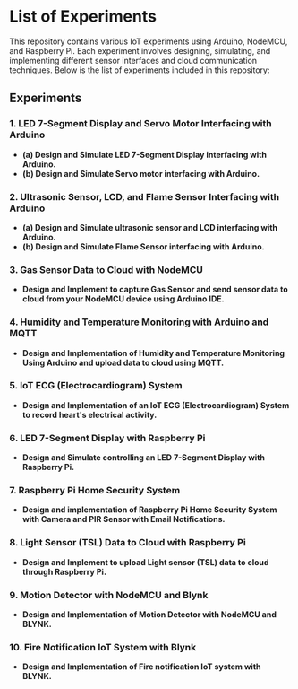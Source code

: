 # List of Experiments

This repository contains various IoT experiments using Arduino, NodeMCU, and Raspberry Pi. Each experiment involves designing, simulating, and implementing different sensor interfaces and cloud communication techniques. Below is the list of experiments included in this repository:

## Experiments

### 1. LED 7-Segment Display and Servo Motor Interfacing with Arduino
- **(a) Design and Simulate LED 7-Segment Display interfacing with Arduino.**
- **(b) Design and Simulate Servo motor interfacing with Arduino.**

### 2. Ultrasonic Sensor, LCD, and Flame Sensor Interfacing with Arduino
- **(a) Design and Simulate ultrasonic sensor and LCD interfacing with Arduino.**
- **(b) Design and Simulate Flame Sensor interfacing with Arduino.**

### 3. Gas Sensor Data to Cloud with NodeMCU
- **Design and Implement to capture Gas Sensor and send sensor data to cloud from your NodeMCU device using Arduino IDE.**

### 4. Humidity and Temperature Monitoring with Arduino and MQTT
- **Design and Implementation of Humidity and Temperature Monitoring Using Arduino and upload data to cloud using MQTT.**

### 5. IoT ECG (Electrocardiogram) System
- **Design and Implementation of an IoT ECG (Electrocardiogram) System to record heart's electrical activity.**

### 6. LED 7-Segment Display with Raspberry Pi
- **Design and Simulate controlling an LED 7-Segment Display with Raspberry Pi.**

### 7. Raspberry Pi Home Security System
- **Design and implementation of Raspberry Pi Home Security System with Camera and PIR Sensor with Email Notifications.**

### 8. Light Sensor (TSL) Data to Cloud with Raspberry Pi
- **Design and Implement to upload Light sensor (TSL) data to cloud through Raspberry Pi.**

### 9. Motion Detector with NodeMCU and Blynk
- **Design and Implementation of Motion Detector with NodeMCU and BLYNK.**

### 10. Fire Notification IoT System with Blynk
- **Design and Implementation of Fire notification IoT system with BLYNK.**
